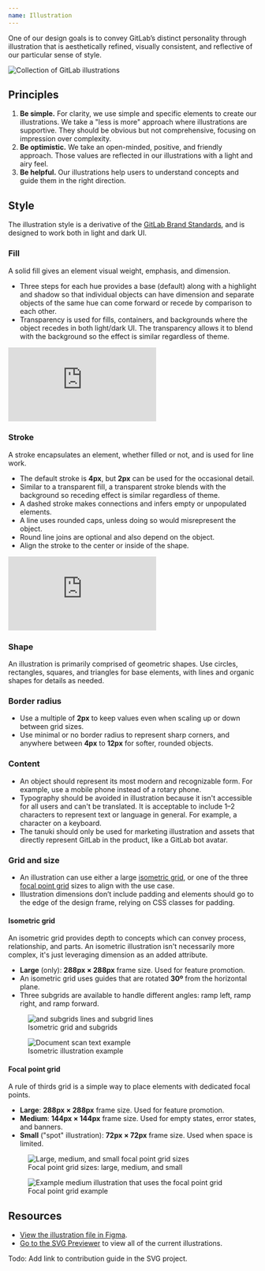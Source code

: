 ```yaml
---
name: Illustration
---
```


One of our design goals is to convey GitLab’s distinct personality through illustration that is aesthetically refined, visually consistent, and reflective of our particular sense of style.

<img class="d-block a-center m-t-7" src="/img/illus-group.svg" alt="Collection of GitLab illustrations" />

## Principles

1. **Be simple.** For clarity, we use simple and specific elements to create our illustrations. We take a "less is more" approach where illustrations are supportive. They should be obvious but not comprehensive, focusing on impression over complexity.
1. **Be optimistic.** We take an open-minded, positive, and friendly approach. Those values are reflected in our illustrations with a light and airy feel.
1. **Be helpful.** Our illustrations help users to understand concepts and guide them in the right direction.

## Style

The illustration style is a derivative of the [GitLab Brand Standards](https://about.gitlab.com/handbook/marketing/corporate-marketing/brand-activation/brand-standards/#brand-resources), and is designed to work both in light and dark UI.

### Fill

A solid fill gives an element visual weight, emphasis, and dimension.

- Three steps for each hue provides a base (default) along with a highlight and shadow so that individual objects can have dimension and separate objects of the same hue can come forward or recede by comparison to each other.
- Transparency is used for fills, containers, and backgrounds where the object recedes in both light/dark UI. The transparency allows it to blend with the background so the effect is similar regardless of theme.

<div class="figma-embed" aria-label="Illustration color palette" role="img">
  <iframe frameborder="0" src="https://www.figma.com/embed?embed_host=share&url=https%3A%2F%2Fwww.figma.com%2Fproto%2F2XRq1MnIG69iti76Mh9HpJ%2FPajamas-visual-examples%3Fpage-id%3D947%253A12232%26node-id%3D947%253A12407%26viewport%3D241%252C48%252C1%26scaling%3Dmin-zoom%26starting-point-node-id%3D947%253A12407%26hotspot-hints%3D0" allowfullscreen></iframe>
</div>

### Stroke

A stroke encapsulates an element, whether filled or not, and is used for line work.

- The default stroke is **4px**, but **2px** can be used for the occasional detail.
- Similar to a transparent fill, a transparent stroke blends with the background so receding effect is similar regardless of theme.
- A dashed stroke makes connections and infers empty or unpopulated elements.
- A line uses rounded caps, unless doing so would misrepresent the object.
- Round line joins are optional and also depend on the object.
- Align the stroke to the center or inside of the shape.

<div class="figma-embed" aria-label="Stroke color palette and stules" role="img">
  <iframe frameborder="0" src="https://www.figma.com/embed?embed_host=share&url=https%3A%2F%2Fwww.figma.com%2Fproto%2F2XRq1MnIG69iti76Mh9HpJ%2FPajamas-visual-examples%3Fpage-id%3D947%253A12232%26node-id%3D1018%253A12285%26viewport%3D241%252C48%252C1%26scaling%3Dmin-zoom%26starting-point-node-id%3D1018%253A12285%26hotspot-hints%3D0" allowfullscreen></iframe>
</div>

### Shape

An illustration is primarily comprised of geometric shapes. Use circles, rectangles, squares, and triangles for base elements, with lines and organic shapes for details as needed.

### Border radius

- Use a multiple of **2px** to keep values even when scaling up or down between grid sizes.
- Use minimal or no border radius to represent sharp corners, and anywhere between **4px** to **12px** for softer, rounded objects.

### Content

- An object should represent its most modern and recognizable form. For example, use a mobile phone instead of a rotary phone.
- Typography should be avoided in illustration because it isn't accessible for all users and can't be translated. It is acceptable to include 1–2 characters to represent text or language in general. For example, a character on a keyboard.
- The tanuki should only be used for marketing illustration and assets that directly represent GitLab in the product, like a GitLab bot avatar.

### Grid and size

- An illustration can use either a large [isometric grid](#isometric-grid), or one of the three [focal point grid](#focal-point-grid) sizes to align with the use case.
- Illustration dimensions don’t include padding and elements should go to the edge of the design frame, relying on CSS classes for padding.

#### Isometric grid

An isometric grid provides depth to concepts which can convey process, relationship, and parts. An isometric illustration isn't necessarily more complex, it's just leveraging dimension as an added attribute.

- **Large** (only): **288px × 288px** frame size. Used for feature promotion.
- An isometric grid uses guides that are rotated **30º** from the horizontal plane.
- Three subgrids are available to handle different angles: ramp left, ramp right, and ramp forward.

<figure class="figure" role="figure" aria-label="Isometric grid and subgrids">
  <img class="figure-img p-a-5" src="/img/illus-isometric.svg" alt=" and subgrids lines and subgrid lines" role="img" />
  <figcaption class="figure-caption">Isometric grid and subgrids</figcaption>
</figure>

<figure class="figure" role="figure" aria-label="Isometric illustration example">
  <img class="figure-img p-a-5" src="/img/illus-isometric-example.svg" alt="Document scan text example" role="img" />
  <figcaption class="figure-caption">Isometric illustration example</figcaption>
</figure>

#### Focal point grid

A rule of thirds grid is a simple way to place elements with dedicated focal points.

- **Large**: **288px × 288px** frame size. Used for feature promotion.
- **Medium**: **144px × 144px** frame size. Used for empty states, error states, and banners.
- **Small** ("spot" illustration): **72px × 72px** frame size. Used when space is limited.

<figure class="figure" role="figure" aria-label="Focal point grid sizes: large, medium, and small">
  <img class="figure-img p-a-5" src="/img/illus-focal-point.svg" alt="Large, medium, and small focal point grid sizes" role="img" />
  <figcaption class="figure-caption">Focal point grid sizes: large, medium, and small</figcaption>
</figure>

<figure class="figure" role="figure" aria-label="Focal point grid example">
  <img class="figure-img p-a-5" src="/img/illus-focal-point-example.svg" alt="Example medium illustration that uses the focal point grid" role="img" />
  <figcaption class="figure-caption">Focal point grid example</figcaption>
</figure>

## Resources

- [View the illustration file in Figma](https://www.figma.com/file/1ui9w228X0S5WxaD0SRdIA/WIP%3A-Illustration-library?node-id=441%3A2008).
- [Go to the SVG Previewer](http://gitlab-org.gitlab.io/gitlab-svgs/illustrations) to view all of the current illustrations.

Todo: Add link to contribution guide in the SVG project.

